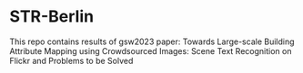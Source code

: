 # STR-Berlin
This repo contains results of gsw2023 paper: Towards Large-scale Building Attribute Mapping using Crowdsourced Images: Scene Text Recognition on Flickr and Problems to be Solved
